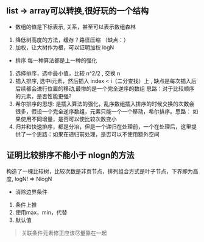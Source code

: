 
## list -> array可以转换,很好玩的一个结构

* 数组的值是下标表示, 关系，甚至可以表示数组森林
1. 降低树高度的方法，缓存？路径压缩 （缺点：）
2. 加权，让大树作为根，可以证明加权 logN


* 排序 每一种算法都是上一种的强化
1. 选择排序，选中最小值，比较 n^2/2 , 交换 n 
2. 插入排序, 选中i元素，然后插入 index < i（二分查找）上 , 缺点是每次插入后后续都会进行位置的移动,最惨的是一个完全逆序的数组
    思路：对于比较顺序的元素，是否性能更强?
3. 希尔排序的思想: 是插入算法的强化，乱序数组插入排序的时候交换的次数会很多，假设一个完全逆序数组，元素只能一个一个移动，希尔排序。思路：
    如果使用不同增量，是否可以使比较次数变小
4. 归并和快速排序，都是分冶，但是一个递归在处理前，一个在处理后，这里提供了一个思路：如果在递归前处理，是否可以不使用额外空间

## 证明比较排序不能小于 nlogn的方法
构造了一棵比较树，比较次数是非页节点，排列组合方式是叶子节点，下界即为高度, logN! => NlogN

* 消除边界条件
1. 条件上推
2. 使用max，min，代替
3. 默认值


> 关联条件元素修正应该尽量靠在一起